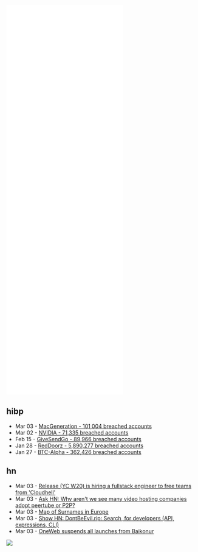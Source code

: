 ![Metrics](https://raw.githubusercontent.com/phixion/phixion/master/metrics.svg)

## hibp

<!--
for https://github.com/phixion/phixion/blob/main/.github/workflows/feeds.yml
-->
<!--START_SECTION:haveibeenpwnd-->
- Mar 03 - [MacGeneration - 101,004 breached accounts](https://haveibeenpwned.com/PwnedWebsites#MacGeneration)
- Mar 02 - [NVIDIA - 71,335 breached accounts](https://haveibeenpwned.com/PwnedWebsites#NVIDIA)
- Feb 15 - [GiveSendGo - 89,966 breached accounts](https://haveibeenpwned.com/PwnedWebsites#GiveSendGo)
- Jan 28 - [RedDoorz - 5,890,277 breached accounts](https://haveibeenpwned.com/PwnedWebsites#RedDoorz)
- Jan 27 - [BTC-Alpha - 362,426 breached accounts](https://haveibeenpwned.com/PwnedWebsites#BTCAlpha)
<!--END_SECTION:haveibeenpwnd-->

## hn

<!--
for https://github.com/phixion/phixion/blob/main/.github/workflows/feeds.yml
-->
<!--START_SECTION:hn-->
- Mar 03 - [Release (YC W20) is hiring a fullstack engineer to free teams from 'Cloudhell'](https://news.ycombinator.com/item?id=30539822)
- Mar 03 - [Ask HN: Why aren't we see many video hosting companies adopt peertube or P2P?](https://news.ycombinator.com/item?id=30539791)
- Mar 03 - [Map of Surnames in Europe](https://www.surnamemap.eu/)
- Mar 03 - [Show HN: DontBeEvil.rip: Search, for developers (API, expressions, CLI)](https://news.ycombinator.com/item?id=30539620)
- Mar 03 - [OneWeb suspends all launches from Baikonur](https://oneweb.net/media-center/the-board-of-oneweb-has-voted-to-suspend-all-launches-from-baikonur)
<!--END_SECTION:hn-->

<!--
for https://yhype.me
-->
![](https://hit.yhype.me/github/profile?user_id=13013670)
